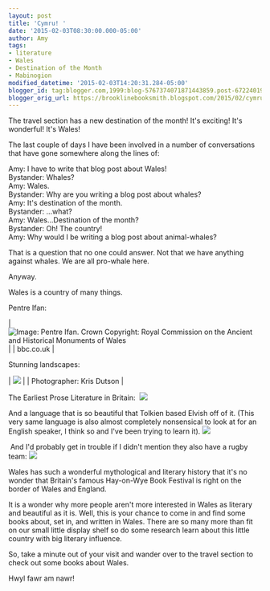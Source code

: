 ```yaml
---
layout: post
title: 'Cymru! '
date: '2015-02-03T08:30:00.000-05:00'
author: Amy
tags:
- literature
- Wales
- Destination of the Month
- Mabinogion
modified_datetime: '2015-02-03T14:20:31.284-05:00'
blogger_id: tag:blogger.com,1999:blog-5767374071871443859.post-6722401990751035371
blogger_orig_url: https://brooklinebooksmith.blogspot.com/2015/02/cymru.html
---
```

The travel section has a new destination of the month! It's exciting! It's wonderful! It's Wales!

The last couple of days I have been involved in a number of conversations that have gone somewhere along the lines of:

Amy: I have to write that blog post about Wales!  
Bystander: Whales?  
Amy: Wales.  
Bystander: Why are you writing a blog post about whales?  
Amy: It's destination of the month.  
Bystander: ...what?  
Amy: Wales...Destination of the month?  
Bystander: Oh! The country!  
Amy: Why would I be writing a blog post about animal-whales?  

That is a question that no one could answer. Not that we have anything against whales. We are all pro-whale here.

Anyway.

Wales is a country of many things.

Pentre Ifan:

| ![Image: Pentre Ifan. Crown Copyright: Royal Commission on the Ancient and Historical Monuments of Wales](https://static.bbc.co.uk/history/img/ic/640/images/resources/events/prehistoric_wales.jpg) |
| bbc.co.uk |

Stunning landscapes:

| ![](https://i.telegraph.co.uk/multimedia/archive/01842/landscape-wales_1842432i.jpg) |
| Photographer: Kris Dutson |

The Earliest Prose Literature in Britain:
 ![](https://vignette1.wikia.nocookie.net/prydain/images/b/b0/Mabinogion1.jpg/revision/latest?cb=20130518040656)

And a language that is so beautiful that Tolkien based Elvish off of it.
(This very same language is also almost completely nonsensical to look at for an English speaker, I think so and I've been trying to learn it).
![](https://www.gowerphotography.co.uk/wp-content/uploads/2013/03/Cardiff-Bay20130302_DSC1795.jpg)

 And I'd probably get in trouble if I didn't mention they also have a rugby team:
![](https://www.millenniumstadium.com/images/news/00-Default-01-WRU.jpg)

Wales has such a wonderful mythological and literary history that it's no wonder that Britain's famous Hay-on-Wye Book Festival is right on the border of Wales and England.

It is a wonder why more people aren't more interested in Wales as literary and beautiful as it is. Well, this is your chance to come in and find some books about, set in, and written in Wales. There are so many more than fit on our small little display shelf so do some research learn about this little country with big literary influence.

So, take a minute out of your visit and wander over to the travel section to check out some books about Wales.

Hwyl fawr am nawr!